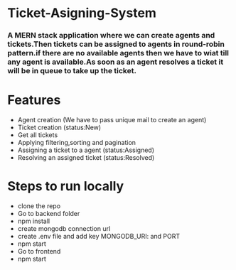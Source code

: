 # Ticket-Asigning-System

### A MERN stack application where we can create agents and tickets.Then tickets can be assigned to agents in round-robin pattern.if there are no available agents then we have to wiat till any agent is available.As soon as an agent resolves a ticket it will be in queue to take up the ticket.

# Features
 - Agent creation (We have to pass unique mail to create an agent)
 - Ticket creation (status:New)
 - Get all tickets 
 - Applying filtering,sorting and pagination
 - Assigning a ticket to a agent (status:Assigned)
 - Resolving an assigned ticket (status:Resolved)

# Steps to run locally
- clone the repo
- Go to backend folder
- npm install
- create mongodb connection url 
- create .env file and add key MONGODB_URI:<mongodburl> and PORT<port>
- npm start
- Go to frontend
- npm start